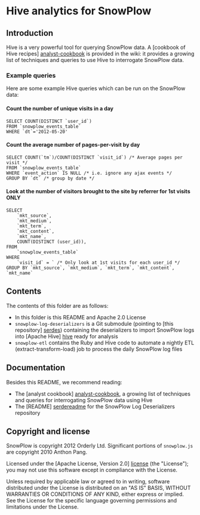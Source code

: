# Hive analytics for SnowPlow

## Introduction

Hive is a very powerful tool for querying SnowPlow data. A [cookbook of Hive recipes] [analyst-cookbook]
is provided in the wiki: it provides a growing list of techniques and queries to use Hive to interrogate SnowPlow data.

### Example queries

Here are some example Hive queries which can be run on the SnowPlow data:

#### Count the number of unique visits in a day

	SELECT COUNT(DISTINCT `user_id`)
	FROM `snowplow_events_table`
	WHERE `dt`='2012-05-20'

#### Count the average number of pages-per-visit by day

	SELECT COUNT(`tm`)/COUNT(DISTINCT `visit_id`) /* Average pages per visit */
	FROM `snowplow_events_table`
	WHERE `event_action` IS NULL /* i.e. ignore any ajax events */ 
	GROUP BY `dt` /* group by date */
	
#### Look at the number of visitors brought to the site by referrer for 1st visits ONLY

	SELECT
		`mkt_source`,
		`mkt_medium`,
		`mkt_term`,
		`mkt_content`,
		`mkt_name`,
		COUNT(DISTINCT (user_id)),
	FROM
		`snowplow_events_table`
	WHERE
		`visit_id` = ` /* Only look at 1st visits for each user_id */
	GROUP BY `mkt_source`, `mkt_medium`, `mkt_term`, `mkt_content`, `mkt_name`

## Contents

The contents of this folder are as follows:

* In this folder is this README and Apache 2.0 License
* `snowplow-log-deserializers` is a Git submodule (pointing to [this repository] [serdes]) containing the deserializers to import SnowPlow logs into [Apache Hive] [hive] ready for analysis
* `snowplow-etl` contains the Ruby and Hive code to automate a nightly ETL (extract-transform-load) job to process the daily SnowPlow log files

## Documentation

Besides this README, we recommend reading:

* The [analyst cookbook] [analyst-cookbook], a growing list of techniques and queries for interrogating SnowPlow data using Hive
* The [README] [serdereadme] for the SnowPlow Log Deserializers repository

## Copyright and license

SnowPlow is copyright 2012 Orderly Ltd. Significant portions of `snowplow.js`
are copyright 2010 Anthon Pang.

Licensed under the [Apache License, Version 2.0] [license] (the "License");
you may not use this software except in compliance with the License.

Unless required by applicable law or agreed to in writing, software
distributed under the License is distributed on an "AS IS" BASIS,
WITHOUT WARRANTIES OR CONDITIONS OF ANY KIND, either express or implied.
See the License for the specific language governing permissions and
limitations under the License.

[analyst-cookbook]: https://github.com/snowplow/snowplow/wiki/Analysts-cookbook
[serdes]: https://github.com/snowplow/snowplow-log-deserializers
[hive]: http://hive.apache.org/
[serdereadme]: https://github.com/snowplow/snowplow-log-deserializers/blob/master/README.md
[license]: http://www.apache.org/licenses/LICENSE-2.0